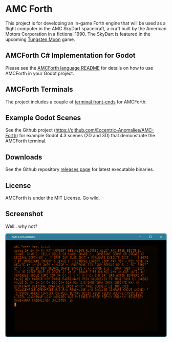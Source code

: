 # AMC Forth

This project is for developing an in-game Forth engine that will be used as a flight computer in the AMC SkyDart spacecraft, a craft built by the American Motors Corporation in a fictional 1990. The SkyDart is featured in the upcoming [Tungsten Moon](https://store.steampowered.com/app/3104900/Tungsten_Moon/) game.

## AMCForth C# Implementation for Godot

Please see the [AMCForth language README](./addons/amc_forth/README.md) for details on how to use AMCForth in your Godot project.

## AMCForth Terminals

The project includes a couple of [terminal front-ends](./addons/amc_forth/README.md#forth_terminals) for AMCForth.

## Example Godot Scenes

See the Github project (https://github.com/Eccentric-Anomalies/AMC-Forth) for example Godot 4.3 scenes (2D and 3D) that demonstrate the AMCForth terminal.

## Downloads

See the Github repository [releases page](https://github.com/Eccentric-Anomalies/AMC-Forth/releases) for latest executable binaries.

## License

AMCForth is under the MIT License. Go wild.

## Screenshot

Well.. why not?

![screenshot](./screenshot.png)
